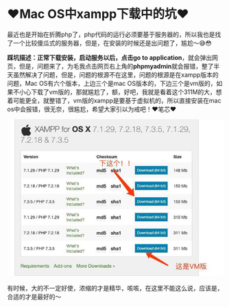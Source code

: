 # ❤️Mac OS中xampp下载中的坑❤️

​		最近也是开始在折腾php了，php代码的运行必须要基于服务器的，所以我也是找了一个比较傻瓜式的服务器，但是，在安装的时候还是出问题了，尴尬～😅😳

​		**踩坑描述：**正常下载安装，启动服务以后，点击**go to application**，就会弹出网页，但是，问题来了，为毛我点击网页右上角的**phpmyadmin**就会报错，整了半天虽然解决了问题，但是，问题的根源不在这里，问题的根源是在xampp版本的问题，Mac OS有六个版本，上边三个是mac OS版本的，下边三个是vm版的，如果不小心下载了vm版的，那就尴尬了，额，好吧，我就是看着这个311M的大，想着可能更全，就整错了，vm版的xampp是要基于虚拟机的，所以直接安装在mac os中会报错，很无奈，很尴尬，希望大家引以为戒吧！❤️笔芯❤️

![image-20190602234814477](../images/image-20190602234814477.png)

有时候，大的不一定好使，浓缩的才是精华，咳咳，在这里不能这么说，应该是，合适的才是最好的～

[Mac OS中xampp下载安装遇到的坑]: ./MacOS中xampp下载安装遇到的坑.md

